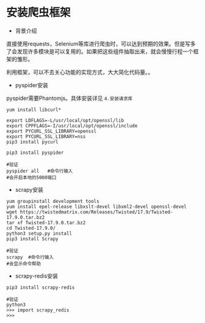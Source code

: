 # 安装爬虫框架

* 背景介绍

直接使用requests，Selenium等库进行爬虫时，可以达到预期的效果。但是写多了会发现许多模块是可以复用的。如果把这些组件抽取出来，就会慢慢行程一个框架的雏形。

利用框架，可以不去关心功能的实现方式，大大简化代码量。。

* pyspider安装

pyspider需要Phantomjs。具体安装详见 `4.安装请求库 `

```shell
yum install libcurl*

export LDFLAGS=-L/usr/local/opt/openssl/lib
export CPPFLAGS=-I/usr/local/opt/openssl/include
export PYCURL_SSL_LIBRARY=openssl
export PYCURL_SSL_LIBRARY=nss
pip3 install pycurl

pip3 install pyspider

#验证
pyspider all   #命令行输入
#会开启本地的5000端口
```

* scrapy安装

```shell
yum groupinstall development tools
yum install epel-release libxslt-devel libxml2-devel openssl-devel
wget https://twistedmatrix.com/Releases/Twisted/17.9/Twisted-17.9.0.tar.bz2
tar xf Twisted-17.9.0.tar.bz2 
cd Twisted-17.9.0/
python3 setup.py install
pip3 install Scrapy

#验证
scrapy  #命令行输入
#会显示命令帮助
```

* scrapy-redis安装

```shell
pip3 install scrapy-redis

#验证
python3
>>> import scrapy_redis
>>> 
```





